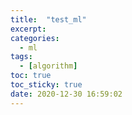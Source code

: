 ```yaml
---
title:  "test_ml"
excerpt: 
categories:
  - ml
tags:
  - [algorithm]
toc: true
toc_sticky: true
date: 2020-12-30 16:59:02
---
```

